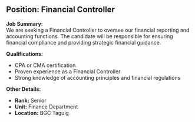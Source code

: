 ## **Position: Financial Controller**

**Job Summary:**  
We are seeking a Financial Controller to oversee our financial reporting and accounting functions. The candidate will be responsible for ensuring financial compliance and providing strategic financial guidance.

**Qualifications:**  
- CPA or CMA certification
- Proven experience as a Financial Controller
- Strong knowledge of accounting principles and financial regulations

**Other Details:**
- **Rank:** Senior
- **Unit:** Finance Department
- **Location:** BGC Taguig